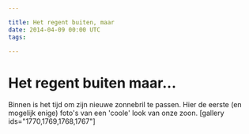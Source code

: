 ```yaml
---

title: Het regent buiten, maar
date: 2014-04-09 00:00 UTC
tags: 

---
```



# Het regent buiten maar...

Binnen is het tijd om zijn nieuwe zonnebril te passen. Hier de eerste (en mogelijk enige) foto's van een 'coole' look van onze zoon. [gallery ids="1770,1769,1768,1767"]